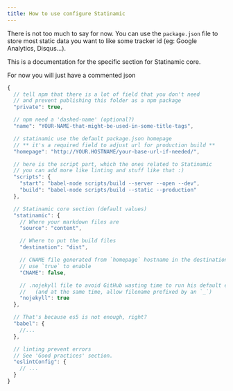 ```yaml
---
title: How to use configure Statinamic
---
```


There is not too much to say for now.
You can use the ``package.json`` file to store most static data you want to like
some tracker id (eg: Google Analytics, Disqus...).

This is a documentation for the specific section for Statinamic core.

For now you will just have a commented json

```js
{
  // tell npm that there is a lot of field that you don't need
  // and prevent publishing this folder as a npm package
  "private": true,

  // npm need a 'dashed-name' (optional?)
  "name": "YOUR-NAME-that-might-be-used-in-some-title-tags",

  // statinamic use the default package.json homepage
  // ** it's a required field to adjust url for production build **
  "homepage": "http://YOUR.HOSTNAME/your-base-url-if-needed/",

  // here is the script part, which the ones related to Statinamic
  // you can add more like linting and stuff like that :)
  "scripts": {
    "start": "babel-node scripts/build --server --open --dev",
    "build": "babel-node scripts/build --static --production"
  },

  // Statinamic core section (default values)
  "statinamic": {
    // Where your markdown files are
    "source": "content",

    // Where to put the build files
    "destination": "dist",

    // CNAME file generated from `homepage` hostname in the destination folder
    // use `true` to enable
    "CNAME": false,

    // .nojekyll file to avoid GitHub wasting time to run his default engine
    //   (and at the same time, allow filename prefixed by an `_`)
    "nojekyll": true
  },

  // That's because es5 is not enough, right?
  "babel": {
    //...
  },

  // linting prevent errors
  // See 'Good practices' section.
  "eslintConfig": {
    // ...
  }
}
```

